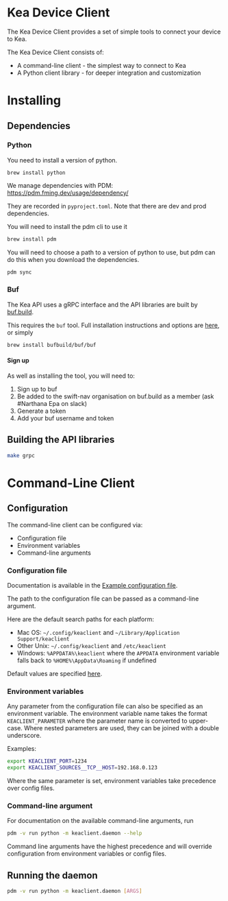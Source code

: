 Kea Device Client
=================

The Kea Device Client provides a set of simple tools to connect your device to
Kea.

The Kea Device Client consists of:

 - A command-line client - the simplest way to connect to Kea
 - A Python client library - for deeper integration and customization

# Installing

## Dependencies

### Python
You need to install a version of python. 
```
brew install python
```
We manage dependencies with PDM: https://pdm.fming.dev/usage/dependency/

They are recorded in `pyproject.toml`. Note that there are dev and prod
dependencies.

You will need to install the pdm cli to use it
```bash
brew install pdm
```
You will need to choose a path to a version of python to use, but pdm can do
this when you download the dependencies.
```bash
pdm sync
```

### Buf

The Kea API uses a gRPC interface and the API libraries are built by
[buf.build](https://buf.build/).

This requires the `buf` tool. Full installation instructions and options are
[here](https://docs.buf.build/installation), or simply
```bash
brew install bufbuild/buf/buf
```

#### Sign up
As well as installing the tool, you will need to:

1. Sign up to buf
2. Be added to the swift-nav organisation on buf.build as a member (ask #Narthana Epa on slack)
3. Generate a token
4. Add your buf username and token 

## Building the API libraries
```bash
make grpc
```

# Command-Line Client 

## Configuration

The command-line client can be configured via:
 - Configuration file
 - Environment variables
 - Command-line arguments

### Configuration file

Documentation is available in the [Example configuration file](examples/config.yaml).

The path to the configuration file can be passed as a command-line argument.

Here are the default search paths for each platform:

 - Mac OS: `~/.config/keaclient` and `~/Library/Application Support/keaclient`
 - Other Unix: `~/.config/keaclient` and `/etc/keaclient`
 - Windows: `%APPDATA%\keaclient` where the `APPDATA` environment variable falls back to `%HOME%\AppData\Roaming` if undefined

Default values are specified [here](keaclient/config_default.yaml).

### Environment variables

Any parameter from the configuration file can also be specified as an
environment variable. The environment variable name takes the format
`KEACLIENT_PARAMETER` where the parameter name is converted to upper-case. Where
nested parameters are used, they can be joined with a double underscore.

Examples:

```bash
export KEACLIENT_PORT=1234
export KEACLIENT_SOURCES__TCP__HOST=192.168.0.123
```

Where the same parameter is set, environment variables take precedence over
config files.

### Command-line argument

For documentation on the available command-line arguments, run
```bash
pdm -v run python -m keaclient.daemon --help
```

Command line arguments have the highest precedence and will override
configuration from environment variables or config files.

## Running the daemon

```bash
pdm -v run python -m keaclient.daemon [ARGS]
```

